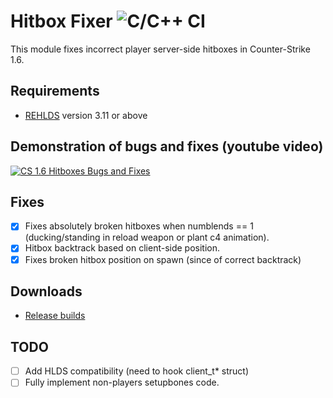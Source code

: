 # Hitbox Fixer ![C/C++ CI](https://github.com/Garey27/hitbox_fixer/actions/workflows/cmake.yml/badge.svg)
This module fixes incorrect player server-side hitboxes in Counter-Strike 1.6.
## Requirements
* [REHLDS](https://github.com/dreamstalker/rehlds/releases) version 3.11 or above 
## Demonstration of bugs and fixes (youtube video)
[![CS 1.6 Hitboxes Bugs and Fixes](https://img.youtube.com/vi/gPCN_6aXl54/0.jpg)](https://www.youtube.com/watch?v=gPCN_6aXl54 "CS 1.6 Hitboxes Bugs and Fixes")
## Fixes
- [x] Fixes absolutely broken hitboxes when numblends == 1 (ducking/standing in reload weapon or plant c4 animation).
- [x] Hitbox backtrack based on client-side position.
- [x] Fixes broken hitbox position on spawn (since of correct backtrack)
## Downloads
* [Release builds](https://github.com/Garey27/hitbox_fixer/releases)
## TODO
- [ ] Add HLDS compatibility (need to hook client_t* struct)
- [ ] Fully implement non-players setupbones code.
